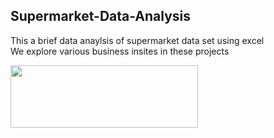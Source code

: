 ## Supermarket-Data-Analysis
This a brief data anaylsis of supermarket data set using excel             
We explore various business insites in these projects

<p>
  <img src = "https://www.python.org/static/community_logos/python-logo-master-v3-TM-flattened.png" width="300" height="100">
</p>
 
